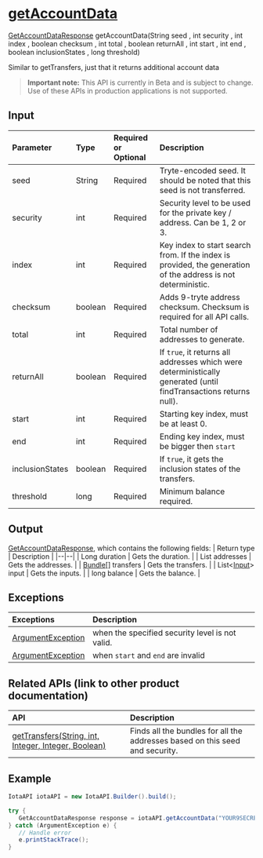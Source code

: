 
# [getAccountData](https://github.com/iotaledger/iota-java/blob/master/jota/src/main/java/org/iota/jota/IotaAPI.java#L914)
 [GetAccountDataResponse](https://github.com/iotaledger/iota-java/blob/master/jota/src/main/java/org/iota/jota/dto/response/GetAccountDataResponse.java) getAccountData(String seed , int security , int index , boolean checksum , int total , boolean returnAll , int start , int end , boolean inclusionStates , long threshold)

Similar to getTransfers, just that it returns additional account data
> **Important note:** This API is currently in Beta and is subject to change. Use of these APIs in production applications is not supported.

## Input
| Parameter       | Type | Required or Optional | Description |
|:---------------|:--------|:--------| :--------|
| seed | String | Required | Tryte-encoded seed. It should be noted that this seed is not transferred. |
| security | int | Required | Security level to be used for the private key / address. Can be 1, 2 or 3. |
| index | int | Required | Key index to start search from. If the index is provided, the generation of the address is not deterministic. |
| checksum | boolean | Required | Adds 9-tryte address checksum. Checksum is required for all API calls. |
| total | int | Required | Total number of addresses to generate. |
| returnAll | boolean | Required | If `true`, it returns all addresses which were deterministically generated (until findTransactions returns null). |
| start | int | Required | Starting key index, must be at least 0. |
| end | int | Required | Ending key index, must be bigger then `start` |
| inclusionStates | boolean | Required | If `true`, it gets the inclusion states of the transfers. |
| threshold | long | Required | Minimum balance required. |
    
## Output
[GetAccountDataResponse](https://github.com/iotaledger/iota-java/blob/master/jota/src/main/java/org/iota/jota/dto/response/GetAccountDataResponse.java), which contains the following fields:
| Return type | Description |
|--|--|
| Long duration | Gets the duration. |
| List<String> addresses | Gets the addresses. |
| [Bundle[]](https://github.com/iotaledger/iota-java/blob/master/jota/src/main/java/org/iota/jota/model/Bundle.java) transfers | Gets the transfers. |
| List<[Input](https://github.com/iotaledger/iota-java/blob/master/jota/src/main/java/org/iota/jota/model/Input.java)> input | Gets the inputs. |
| long balance | Gets the balance. |

## Exceptions
| Exceptions     | Description |
|:---------------|:--------|
| [ArgumentException](https://github.com/iotaledger/iota-java/blob/master/jota/src/main/java/org/iota/jota/error/ArgumentException.java) | when the specified security level is not valid. |
| [ArgumentException](https://github.com/iotaledger/iota-java/blob/master/jota/src/main/java/org/iota/jota/error/ArgumentException.java) | when `start` and `end` are invalid |

## Related APIs (link to other product documentation)
| API     | Description |
|:---------------|:--------|
| [getTransfers(String, int, Integer, Integer, Boolean)](https://github.com/iotaledger/iota-java/blob/master/jota/src/main/java/org/iota/jota/IotaAPI.java#L183) | Finds all the bundles for all the addresses based on this seed and security. |

 ## Example
 
 ```Java
 IotaAPI iotaAPI = new IotaAPI.Builder().build();

try { 
    GetAccountDataResponse response = iotaAPI.getAccountData("YOUR9SECRET9SEED9999999...", 3, 312, true, 902, false, 754, 633, false, 100);
} catch (ArgumentException e) { 
    // Handle error
    e.printStackTrace(); 
}
 ```
